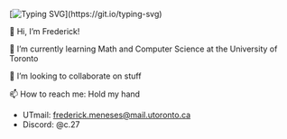 [![Typing SVG](https://readme-typing-svg.demolab.com?font=Monaco&duration=5002&pause=1000&color=4DF7BA&background=4822FF00&center=true&vCenter=true&random=true&width=435&lines=Searching+for+teammates...)](https://git.io/typing-svg)

👋 Hi, I’m Frederick!

🌱 I’m currently learning Math and Computer Science at the University of Toronto

💞️ I’m looking to collaborate on stuff

📫 How to reach me: Hold my hand
  - UTmail: frederick.meneses@mail.utoronto.ca
  - Discord: @c.27

<!---
avinight/avinight is a ✨ special ✨ repository because its `README.md` (this file) appears on your GitHub profile.
You can click the Preview link to take a look at your changes.
--->
